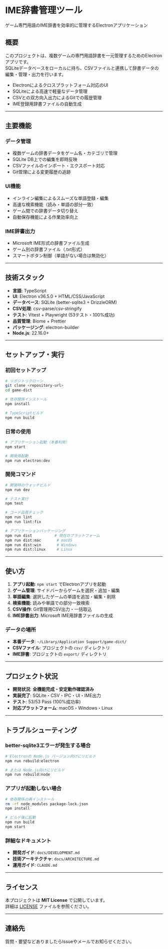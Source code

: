 # IME辞書管理ツール

ゲーム専門用語のIME辞書を効率的に管理するElectronアプリケーション

## 概要

このプロジェクトは、複数ゲームの専門用語辞書を一元管理するためのElectronアプリです。  
SQLiteデータベースをローカルに持ち、CSVファイルと連携して辞書データの編集・管理・出力を行います。

- Electronによるクロスプラットフォーム対応のUI
- SQLiteによる高速で軽量なデータ管理
- CSVとの双方向入出力によるGitでの履歴管理
- IME登録用辞書ファイルの自動生成

---

## 主要機能

### データ管理
- 複数ゲームの辞書データをゲーム名・カテゴリで管理
- SQLite DB上での編集を即時反映
- CSVファイルのインポート・エクスポート対応
- Git管理による変更履歴の追跡

### UI機能
- インライン編集によるスムーズな単語登録・編集
- 高速な検索機能（読み・単語の部分一致）
- ゲーム間での辞書データ切り替え
- 自動保存機能による作業効率向上

### IME辞書出力
- Microsoft IME形式の辞書ファイル生成
- ゲーム別の辞書ファイル（.txt形式）
- スマートボタン制御（単語がない場合は無効化）

---

## 技術スタック

- **言語**: TypeScript
- **UI**: Electron v36.5.0 + HTML/CSS/JavaScript
- **データベース**: SQLite (better-sqlite3 + DrizzleORM)
- **CSV処理**: csv-parse/csv-stringify
- **テスト**: Vitest + Playwright (53テスト・100%成功)
- **品質管理**: Biome + Prettier
- **パッケージング**: electron-builder
- **Node.js**: 22.16.0+

---

## セットアップ・実行

### 初回セットアップ

```bash
# リポジトリクローン
git clone <repository-url>
cd game-dict

# 依存関係インストール
npm install

# TypeScriptビルド
npm run build
```

### 日常の使用

```bash
# アプリケーション起動（本番利用）
npm start

# 開発用起動
npm run electron:dev
```

### 開発コマンド

```bash
# 開発時のウォッチビルド
npm run dev

# テスト実行
npm test

# コード品質チェック
npm run lint
npm run lint:fix

# アプリケーションパッケージング
npm run dist          # 現在のプラットフォーム
npm run dist:mac       # macOS
npm run dist:win       # Windows  
npm run dist:linux     # Linux
```

---

## 使い方

1. **アプリ起動**: `npm start` でElectronアプリを起動
2. **ゲーム管理**: サイドバーからゲームを選択・追加・編集
3. **単語編集**: 選択したゲームの単語を追加・編集・削除
4. **検索機能**: 読みや単語での部分一致検索
5. **CSV操作**: Git管理用CSV出力・一括取込
6. **IME辞書出力**: Microsoft IME用辞書ファイルの生成

### データの場所

- **本番データ**: `~/Library/Application Support/game-dict/`
- **CSVファイル**: プロジェクトの `csv/` ディレクトリ
- **IME辞書**: プロジェクトの `export/` ディレクトリ

---

## プロジェクト状況

- **開発状況**: **全機能完成・安定動作確認済み**
- **実装完了**: SQLite・CSV・IPC・UI・IME出力
- **テスト**: 53/53 Pass (100%成功率)
- **対応プラットフォーム**: macOS・Windows・Linux

---

## トラブルシューティング

### better-sqlite3エラーが発生する場合

```bash
# Electronの Node.js バージョン向けにリビルド
npm run rebuild:electron

# または Node.js向けにリビルド
npm run rebuild:node
```

### アプリが起動しない場合

```bash
# 依存関係の再インストール
rm -rf node_modules package-lock.json
npm install

# ビルド後に起動
npm run build
npm start
```

### 詳細なドキュメント

- **開発ガイド**: `docs/DEVELOPMENT.md`
- **技術アーキテクチャ**: `docs/ARCHITECTURE.md`
- **運用ガイド**: `CLAUDE.md`

---

## ライセンス

本プロジェクトは **MIT License** で公開しています。  
詳細は [LICENSE](./LICENSE) ファイルを参照ください。

---

## 連絡先

質問・要望などありましたらIssueやメールでお知らせください。